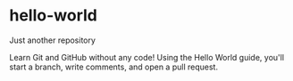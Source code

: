 # hello-world
Just another repository

Learn Git and GitHub without any code! Using the Hello World guide, you'll start a branch, write comments, and open a pull request.
